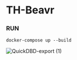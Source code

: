 # TH-Beavr

### RUN 
```docker-compose up --build```

![QuickDBD-export (1)](https://github.com/Mareenbck/TH-Beavr/assets/74983564/a7998c75-48aa-4acf-ac03-0c71a9f19b85)
